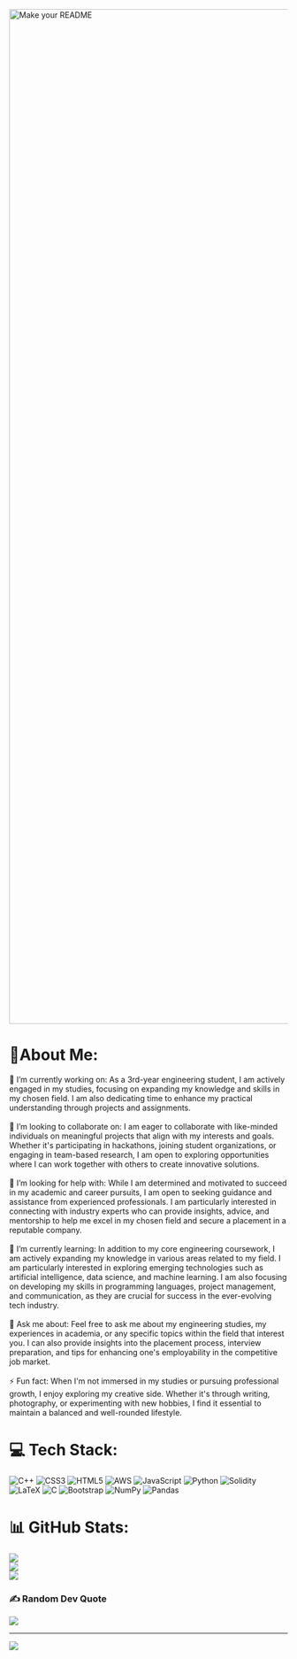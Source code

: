 
<img width="1834" alt="Make your README" src="https://github.com/pranav-nani/pranav-nani/assets/88759848/2ef8786e-c2c4-444b-beb2-b829b5e82cf3">

# 💫About Me:
🔭 I’m currently working on: As a 3rd-year engineering student, I am actively engaged in my studies, focusing on expanding my knowledge and skills in my chosen field. I am also dedicating time to enhance my practical understanding through projects and assignments.<br><br>👯 I’m looking to collaborate on: I am eager to collaborate with like-minded individuals on meaningful projects that align with my interests and goals. Whether it's participating in hackathons, joining student organizations, or engaging in team-based research, I am open to exploring opportunities where I can work together with others to create innovative solutions.<br><br>🤝 I’m looking for help with: While I am determined and motivated to succeed in my academic and career pursuits, I am open to seeking guidance and assistance from experienced professionals. I am particularly interested in connecting with industry experts who can provide insights, advice, and mentorship to help me excel in my chosen field and secure a placement in a reputable company.<br><br>🌱 I’m currently learning: In addition to my core engineering coursework, I am actively expanding my knowledge in various areas related to my field. I am particularly interested in exploring emerging technologies such as artificial intelligence, data science, and machine learning. I am also focusing on developing my skills in programming languages, project management, and communication, as they are crucial for success in the ever-evolving tech industry.<br><br>💬 Ask me about: Feel free to ask me about my engineering studies, my experiences in academia, or any specific topics within the field that interest you. I can also provide insights into the placement process, interview preparation, and tips for enhancing one's employability in the competitive job market.<br><br>⚡ Fun fact: When I'm not immersed in my studies or pursuing professional growth, I enjoy exploring my creative side. Whether it's through writing, photography, or experimenting with new hobbies, I find it essential to maintain a balanced and well-rounded lifestyle.


# 💻 Tech Stack:
![C++](https://img.shields.io/badge/c++-%2300599C.svg?style=for-the-badge&logo=c%2B%2B&logoColor=white) ![CSS3](https://img.shields.io/badge/css3-%231572B6.svg?style=for-the-badge&logo=css3&logoColor=white) ![HTML5](https://img.shields.io/badge/html5-%23E34F26.svg?style=for-the-badge&logo=html5&logoColor=white) ![AWS](https://img.shields.io/badge/AWS-%23FF9900.svg?style=for-the-badge&logo=amazon-aws&logoColor=white) ![JavaScript](https://img.shields.io/badge/javascript-%23323330.svg?style=for-the-badge&logo=javascript&logoColor=%23F7DF1E) ![Python](https://img.shields.io/badge/python-3670A0?style=for-the-badge&logo=python&logoColor=ffdd54) ![Solidity](https://img.shields.io/badge/Solidity-%23363636.svg?style=for-the-badge&logo=solidity&logoColor=white) ![LaTeX](https://img.shields.io/badge/latex-%23008080.svg?style=for-the-badge&logo=latex&logoColor=white) ![C](https://img.shields.io/badge/c-%2300599C.svg?style=for-the-badge&logo=c&logoColor=white) ![Bootstrap](https://img.shields.io/badge/bootstrap-%23563D7C.svg?style=for-the-badge&logo=bootstrap&logoColor=white) ![NumPy](https://img.shields.io/badge/numpy-%23013243.svg?style=for-the-badge&logo=numpy&logoColor=white) ![Pandas](https://img.shields.io/badge/pandas-%23150458.svg?style=for-the-badge&logo=pandas&logoColor=white)
# 📊 GitHub Stats:
![](https://github-readme-stats.vercel.app/api?username=pranav-nani&theme=dark&hide_border=false&include_all_commits=false&count_private=false)<br/>
![](https://github-readme-streak-stats.herokuapp.com/?user=pranav-nani&theme=dark&hide_border=false)<br/>
![](https://github-readme-stats.vercel.app/api/top-langs/?username=pranav-nani&theme=dark&hide_border=false&include_all_commits=false&count_private=false&layout=compact)

### ✍️ Random Dev Quote
![](https://quotes-github-readme.vercel.app/api?type=horizontal&theme=radical)

---
[![](https://visitcount.itsvg.in/api?id=pranav-nani&icon=0&color=0)](https://visitcount.itsvg.in)

<!-- Proudly created with GPRM ( https://gprm.itsvg.in ) -->
